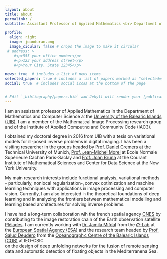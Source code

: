```yaml
---
layout: about
title: about
permalink: /
subtitle: Assistant Professor of Applied Mathematics <br> Department of Mathematics and Computer Science, <a href='https://www.uib.eu/'>University of the Balearic Islands</a>

profile:
  align: right
  image: joanduran.png
  image_cicular: false # crops the image to make it circular
 # address: >
    #<p>555 your office number</p>
    #<p>123 your address street</p>
    #<p>Your City, State 12345</p>

news: true  # includes a list of news items
selected_papers: true # includes a list of papers marked as "selected={true}"
social: true  # includes social icons at the bottom of the page


# Edit `_bibliography/papers.bib` and Jekyll will render your [publications page](/al-folio/publications/) automatically. Link to your social media connections, too. This theme is set up to use [Font Awesome icons](http://fortawesome.github.io/Font-Awesome/) and [Academicons](https://jpswalsh.github.io/academicons/), like the ones below. 
---
```


I am an assistant professor of Applied Mathematics in the Department of Mathematics and Computer Science at the [University of the Balearic Islands (UIB)](http://www.uib.eu/). I am a member of the Mathematical Image Processing research group and of the [Institute of Applied Computing and Community Code (IAC3)](http://iac3.uib.es).

I obtained my doctoral degree in 2016 from UIB with a tesis on variational models for ill-posed inverse problems in digital imaging. I has been a visiting researcher in the groups headed by [Prof. Daniel Cremers](http://vision.in.tum.de/) at the Technical University of Munich, [Prof. Jean-Michel Morel](http://sites.google.com/site/jeanmichelmorelcmlaenscachan/) at Ecole Normale Supérieure Cachan Paris-Saclay and [Prof. Joan Bruna](http://cims.nyu.edu/~bruna/) at the Courant Institute of Mathematical Sciences and Center for Data Science at the New York University.

My main research interests include functional analysis, variational methods - particularly, nonlocal regularization-, convex optimization and machine learning techniques with applications in image processing and computer vision. Currently, I am also interested in the theoretical foundations of deep learning and in analyzing the frontiers between mathematical modelling and learning based architectures for solving inverse problems.  

I have had a long-term collaboration wih the french spatial agency [CNES](http://cnes.fr/en) by contributing to the image restoration chain of the Earth observation satellite [Pléiades](http://pleiades.cnes.fr/en/PLEIADES/index.htm). I am currently working with [Dr. Jamila Mifdal](http://jamilamifdal.com/) from the [$\Phi$-Lab](http://philab.phi.esa.int/) at the [European Spatial Agency (ESA)](http://www.esa.int) and the research team headed by  [Prof. Salud Deudero](http://www.ba.ieo.es/es/personal/12-contacts/15-salud-deudero-company) from the [Oceanographic Centre of the Balearic Islands (COB)](http://www.ba.ieo.es/es/investigacion/grupos-de-investigacion/impactsea) at IEO-CSIC  
on the design of deep unfolding networks for the fusion of remote sensing data and automatic detection of floating objects in the Mediterranena Sea.
